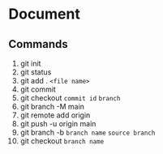 # Document

## Commands

1. git init
2. git status
3. git add . `<file name>`
4. git commit
5. git checkout `commit id` `branch`
6. git branch -M main
7. git remote add origin
8. git push -u origin main
9. git branch -b `branch name` `source branch`
10. git checkout `branch name`
